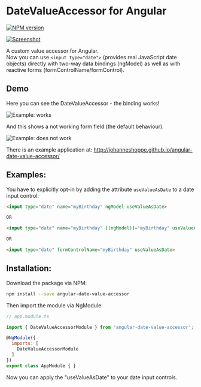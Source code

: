 # DateValueAccessor for Angular
[![NPM version][npm-image]][npm-url]

[![Screenshot](https://johanneshoppe.github.io/angular-date-value-accessor/assets/screenshot.png)](http://johanneshoppe.github.io/angular-date-value-accessor/)

A custom value accessor for Angular.  
Now you can use `<input type="date">` (provides real JavaScript date objects) directly with two-way data bindings (ngModel) as well as with reactive forms (formControlName/formControl).

## Demo

Here you can see the DateValueAccessor - the binding works!

![Example: works](https://johanneshoppe.github.io/angular-date-value-accessor/assets/reactive-works.gif)

And this shows a not working form field (the default behaviour).

![Example: does not work](https://johanneshoppe.github.io/angular-date-value-accessor/assets/reactive-does-not-work.gif)

There is an example application at:
http://johanneshoppe.github.io/angular-date-value-accessor/

## Examples:

You have to explicitly opt-in by adding the attribute `useValueAsDate` to a date input control:

```html
<input type="date" name="myBirthday" ngModel useValueAsDate>

OR

<input type="date" name="myBirthday" [(ngModel)]="myBirthday" useValueAsDate>

OR

<input type="date" formControlName="myBirthday" useValueAsDate>
```

## Installation:

Download the package via NPM:

```bash
npm install --save angular-date-value-accessor
```

Then import the module via NgModule:

```js
// app.module.ts

import { DateValueAccessorModule } from 'angular-date-value-accessor';

@NgModule({
  imports: [
    DateValueAccessorModule
  ]
})
export class AppModule { }
```

Now you can apply the "useValueAsDate" to your date input controls.



[npm-url]: https://npmjs.org/package/angular-date-value-accessor
[npm-image]: https://badge.fury.io/js/angular-date-value-accessor.svg
